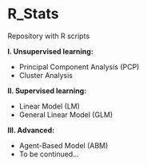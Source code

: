 # R_Stats
Repository with R scripts

**I. Unsupervised learning:**
- Principal Component Analysis (PCP)
- Cluster Analysis

**II. Supervised learning:**
- Linear Model (LM)
- General Linear Model (GLM)

**III. Advanced:**
- Agent-Based Model (ABM)
- To be continued...
